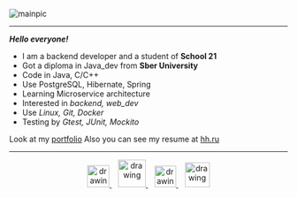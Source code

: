 ![mainpic](git.png)
____

***Hello everyone!***
 - I am a backend developer and a student of **School 21**
 - Got a diploma in Java_dev from **Sber University**
 - Code in Java, C/C++
 - Use PostgreSQL, Hibernate, Spring
 - Learning Microservice architecture
 - Interested in *backend, web_dev*
 - Use *Linux, Git, Docker*
 - Testing by *Gtest,  JUnit, Mockito*

Look at my [portfolio](http://evgeny-didenko-portfolio.tilda.ws/)
Also you can see my resume at [hh.ru](https://hh.ru/resume/8a93bdd6ff0b541d770039ed1f615849726a50 "hh.ru")

**********
<p align="center">
 <a href="https://t.me/evdidenko">
  <img src="https://upload.wikimedia.org/wikipedia/commons/thumb/8/83/Telegram_2019_Logo.svg/800px-Telegram_2019_Logo.svg.png" alt="drawing" width="40"/>
 </a>
 &nbsp;&nbsp;
 <a href="mailto:didenkoev93@gmail.com">
  <img src="https://upload.wikimedia.org/wikipedia/commons/thumb/7/7e/Gmail_icon_%282020%29.svg/1280px-Gmail_icon_%282020%29.svg.png" alt="drawing" width="50"/>
 </a>
 &nbsp;&nbsp;
 <a href="https://www.instagram.com/evgeny_didenko93/">
  <img src="https://upload.wikimedia.org/wikipedia/commons/thumb/9/95/Instagram_logo_2022.svg/800px-Instagram_logo_2022.svg.png" alt="drawing" width="39"/>
 </a>
 &nbsp;&nbsp;
 <a href="https://wa.clck.bar/79237054446">
  <img src="https://upload.wikimedia.org/wikipedia/commons/thumb/6/6b/WhatsApp.svg/800px-WhatsApp.svg.png" alt="drawing" width="45"/>
 </a>
 
 </p>
<!-- 
 - [Telegram](http://t-do.ru/evdidenko "Telegram")
 - [WatsApp](https://wa.clck.bar/79237054446 "WatsApp")
 - [Instagram](https://www.instagram.com/evgeny_didenko93/ "Instagram")
 - [Gmail](mailto:didenkoev93@gmail.com "Gmail") -->
 
